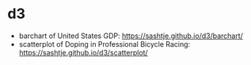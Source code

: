 # d3

- barchart of United States GDP: https://sashtje.github.io/d3/barchart/
- scatterplot of Doping in Professional Bicycle Racing: https://sashtje.github.io/d3/scatterplot/
